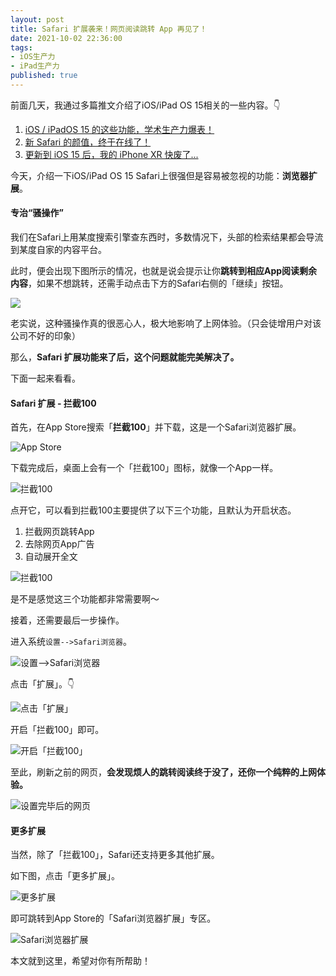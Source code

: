 ```yaml
---
layout: post
title: Safari 扩展袭来！网页阅读跳转 App 再见了！
date: 2021-10-02 22:36:00
tags: 
- iOS生产力
- iPad生产力
published: true
---
```




前面几天，我通过多篇推文介绍了iOS/iPad OS 15相关的一些内容。👇

1. [iOS / iPadOS 15 的这些功能，学术生产力爆表！](https://mp.weixin.qq.com/s/8_YT_LOszLKBgkhD-I3klw)
2. [新 Safari 的颜值，终于在线了！](https://mp.weixin.qq.com/s/0zKARFWsv8EA9a3VTAY9lA)
3. [更新到 iOS 15 后，我的 iPhone XR 快废了...](https://mp.weixin.qq.com/s/3BVlmpxarJjWWlzxLA_M5g)

今天，介绍一下iOS/iPad OS 15 Safari上很强但是容易被忽视的功能：**浏览器扩展**。


#### 专治“骚操作”

我们在Safari上用某度搜索引擎查东西时，多数情况下，头部的检索结果都会导流到某度自家的内容平台。

此时，便会出现下图所示的情况，也就是说会提示让你**跳转到相应App阅读剩余内容**，如果不想跳转，还需手动点击下方的Safari右侧的「继续」按钮。

![](https://gitee.com/qnscholar/figurebed/raw/master/img/20211002084501.PNG)

老实说，这种骚操作真的很恶心人，极大地影响了上网体验。（只会徒增用户对该公司不好的印象）

那么，**Safari 扩展功能来了后，这个问题就能完美解决了。**

下面一起来看看。

#### Safari 扩展 - 拦截100

首先，在App Store搜索「**拦截100**」并下载，这是一个Safari浏览器扩展。

![App Store](https://gitee.com/qnscholar/figurebed/raw/master/img/20211002085409.PNG)

下载完成后，桌面上会有一个「拦截100」图标，就像一个App一样。

![拦截100](https://gitee.com/qnscholar/figurebed/raw/master/img/20211002095700.PNG)

点开它，可以看到拦截100主要提供了以下三个功能，且默认为开启状态。

1. 拦截网页跳转App
2. 去除网页App广告
3. 自动展开全文

![拦截100](https://gitee.com/qnscholar/figurebed/raw/master/img/20211002095802.PNG)

是不是感觉这三个功能都非常需要啊～

接着，还需要最后一步操作。

进入系统`设置-->Safari浏览器`。

![设置-->Safari浏览器](https://gitee.com/qnscholar/figurebed/raw/master/img/20211002100247.PNG)

点击「扩展」。👇

![点击「扩展」](https://gitee.com/qnscholar/figurebed/raw/master/img/20211002100344.PNG)

开启「拦截100」即可。

![开启「拦截100」](https://gitee.com/qnscholar/figurebed/raw/master/img/20211002100431.PNG)

至此，刷新之前的网页，**会发现烦人的跳转阅读终于没了，还你一个纯粹的上网体验。**

![设置完毕后的网页](https://gitee.com/qnscholar/figurebed/raw/master/img/20211002100720.PNG)



#### 更多扩展

当然，除了「拦截100」，Safari还支持更多其他扩展。

如下图，点击「更多扩展」。

![更多扩展](https://gitee.com/qnscholar/figurebed/raw/master/img/20211002101102.PNG)

即可跳转到App Store的「Safari浏览器扩展」专区。

![Safari浏览器扩展](https://gitee.com/qnscholar/figurebed/raw/master/img/20211002101319.PNG)

本文就到这里，希望对你有所帮助！